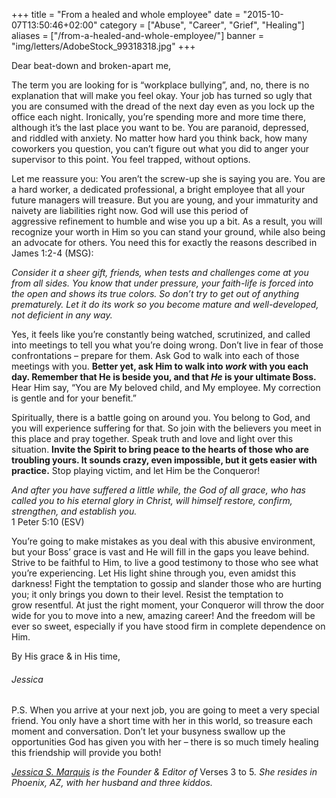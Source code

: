 +++
title = "From a healed and whole employee"
date = "2015-10-07T13:50:46+02:00"
category = ["Abuse", "Career", "Grief", "Healing"]
aliases = ["/from-a-healed-and-whole-employee/"]
banner = "img/letters/AdobeStock_99318318.jpg"
+++

<div class="mk-single-content clearfix" itemprop="mainEntityOfPage">
	<p>Dear&nbsp;beat-down and broken-apart me,</p>
<p>The term you are looking for is “workplace bullying”, and, no, there is no explanation that will make you feel okay. <span id="more-114"></span>Your job has turned so ugly that you&nbsp;are consumed with the dread of the next day even as you lock up&nbsp;the office each night. Ironically, you’re spending more and more time there, although it’s the last place you want to be. You are paranoid, depressed, and riddled with anxiety. No matter how hard you think back, how many coworkers you question, you can’t figure out&nbsp;what you did to anger your supervisor to this point. You feel trapped, without options.</p>
<p>Let me reassure you: You aren’t the&nbsp;screw-up she is&nbsp;saying you are. You are a hard worker, a dedicated professional, a bright employee that all your future managers&nbsp;will treasure. But you are young, and your immaturity and naivety are liabilities right now. God will use this period of aggressive&nbsp;refinement to humble and&nbsp;wise you up a bit. As a result, you will recognize&nbsp;your worth in Him so you can stand your ground, while also&nbsp;being an advocate for others. You need this for exactly the reasons described in James 1:2-4 (MSG):</p>
<p><em>Consider it a sheer gift, friends, when tests and challenges come at you from all sides. You know that under pressure, your faith-life is forced into the open and shows its true colors. So don’t try to get out of anything prematurely. Let it do its work so you become mature and well-developed, not deficient in any way.</em></p>
<p>Yes, it feels like you’re constantly being watched, scrutinized, and called into meetings to tell you what you’re doing&nbsp;wrong. Don’t live in fear of those confrontations – prepare for them. Ask God to walk into each of those meetings with you. <strong>Better yet, ask Him to walk into <em>work</em> with you each day. Remember that He is beside you, and that&nbsp;<em>He</em> is your ultimate Boss.</strong> Hear Him say, “You are My beloved child, and My employee. My correction is gentle and for your benefit.”</p>
<p>Spiritually, there is a battle going on around you. You belong to God, and you will experience suffering for that. So join with the believers you meet in this&nbsp;place and pray together. Speak truth and love and light over this situation. <strong>Invite the Spirit to bring peace to the hearts of those who are troubling yours. It sounds crazy, even impossible, but it gets easier with practice.</strong> Stop playing victim, and let Him be the Conqueror!</p>
<p><em>And&nbsp;after you have suffered a little while, the God of all grace,&nbsp;who has called you to his&nbsp;eternal glory in Christ, will himself&nbsp;restore,&nbsp;confirm, strengthen, and establish you.</em><br>
1 Peter 5:10 (ESV)</p>
<p>You’re going to make mistakes as you deal with this abusive environment, but your&nbsp;Boss’&nbsp;grace is vast and He will fill in the gaps you leave behind. Strive to be faithful to Him, to live a good testimony to those who see what you’re experiencing. Let His light shine through you, even amidst&nbsp;this darkness! Fight the temptation to gossip and slander those who are hurting you; it only brings&nbsp;you down to their level. Resist the temptation to grow&nbsp;resentful. At just the right moment, your Conqueror&nbsp;will throw&nbsp;the door wide for you to move into a new, amazing career! And the freedom will be ever so sweet, especially if you have stood firm in complete dependence on Him.</p>
<p>By His grace &amp;&nbsp;in His time,</p>
<h6 class="signature">Jessica</h6>
<p>P.S. When you arrive at your next job, you are going to meet a very special friend. You only have a short time with her in this world, so treasure each moment and conversation. Don’t let your busyness swallow up the opportunities&nbsp;God has given you with her – there is so much timely healing this friendship will provide you both!</p>
<p><em><a href="https://verses3to5.wordpress.com/about-the-editor/">Jessica S. Marquis</a>&nbsp;is the Founder &amp; Editor of&nbsp;</em>Verses 3 to 5<em>. She resides in Phoenix, AZ, with her husband and three kiddos.</em></p>
</div>
